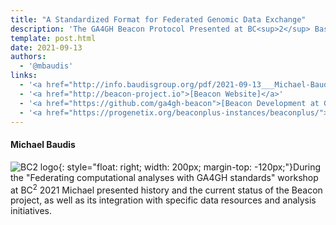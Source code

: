 ```yaml
---
title: "A Standardized Format for Federated Genomic Data Exchange"
description: 'The GA4GH Beacon Protocol Presented at BC<sup>2</sup> Basel 2021<br/>Session "Federating computational analyses with GA4GH standards"'
template: post.html 
date: 2021-09-13
authors:
  - '@mbaudis'
links:
  - '<a href="http://info.baudisgroup.org/pdf/2021-09-13___Michael-Baudis__Beacon__BC2-2021-GA4GH-Session.pdf">[Presentation slides]</a>'
  - '<a href="http://beacon-project.io">[Beacon Website]</a>'
  - '<a href="https://github.com/ga4gh-beacon">[Beacon Development at Github]</a>'
  - '<a href="https://progenetix.org/beaconplus-instances/beaconplus/">[Beacon+ in Progenetix]</a>'
---
```


#### Michael Baudis

![BC2 logo](http://info.baudisgroup.org/img/logo_bc2.svg){: style="float: right; width: 200px; margin-top: -120px;"}During the "Federating computational analyses with GA4GH standards" workshop at BC<sup>2</sup> 2021 Michael presented history and the current status of the Beacon project, as well as its integration with specific data resources and analysis initiatives.

